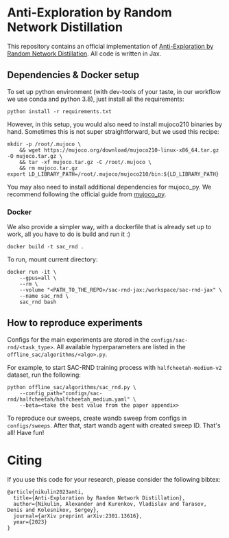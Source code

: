 # Anti-Exploration by Random Network Distillation

This repository contains an official implementation of
[Anti-Exploration by Random Network Distillation](https://arxiv.org/abs/2301.13616). All code is written in Jax.

## Dependencies & Docker setup
To set up python environment (with dev-tools of your taste, in our workflow we use conda and python 3.8), 
just install all the requirements:

```commandline
python install -r requirements.txt
```

However, in this setup, you would also need to install mujoco210 binaries by hand. Sometimes this is not super straightforward,
but we used this recipe:
```commandline
mkdir -p /root/.mujoco \
    && wget https://mujoco.org/download/mujoco210-linux-x86_64.tar.gz -O mujoco.tar.gz \
    && tar -xf mujoco.tar.gz -C /root/.mujoco \
    && rm mujoco.tar.gz
export LD_LIBRARY_PATH=/root/.mujoco/mujoco210/bin:${LD_LIBRARY_PATH}
```
You may also need to install additional dependencies for mujoco_py. 
We recommend following the official guide from [mujoco_py](https://github.com/openai/mujoco-py).

### Docker

We also provide a simpler way, with a dockerfile that is already set up to work, all you have to do is build and run it :)
```commandline
docker build -t sac_rnd .
```
To run, mount current directory:
```commandline
docker run -it \
    --gpus=all \
    --rm \
    --volume "<PATH_TO_THE_REPO>/sac-rnd-jax:/workspace/sac-rnd-jax" \
    --name sac_rnd \
    sac_rnd bash
```
## How to reproduce experiments

Configs for the main experiments are stored in the `configs/sac-rnd/<task_type>`. All available hyperparameters are listed in the  `offline_sac/algorithms/<algo>.py`.

For example, to start SAC-RND training process with `halfcheetah-medium-v2` dataset, run the following:
```commandline
python offline_sac/algorithms/sac_rnd.py \
    --config_path="configs/sac-rnd/halfcheetah/halfcheetah_medium.yaml" \
    --beta=<take the best value from the paper appendix>
```

To reproduce our sweeps, create wandb sweep from configs in `configs/sweeps`. After that, start wandb agent with created sweep ID. That's all! Have fun!

# Citing
If you use this code for your research, please consider the following bibtex:
```
@article{nikulin2023anti,
  title={Anti-Exploration by Random Network Distillation},
  author={Nikulin, Alexander and Kurenkov, Vladislav and Tarasov, Denis and Kolesnikov, Sergey},
  journal={arXiv preprint arXiv:2301.13616},
  year={2023}
}
```